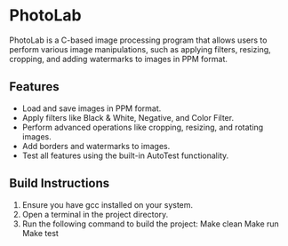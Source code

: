 # PhotoLab

PhotoLab is a C-based image processing program that allows users to perform various image manipulations, such as applying filters, resizing, cropping,
and adding watermarks to images in PPM format.

## Features

- Load and save images in PPM format.
- Apply filters like Black & White, Negative, and Color Filter.
- Perform advanced operations like cropping, resizing, and rotating images.
- Add borders and watermarks to images.
- Test all features using the built-in AutoTest functionality.


## Build Instructions

1. Ensure you have gcc installed on your system.
2. Open a terminal in the project directory.
3. Run the following command to build the project:
  Make clean
  Make run
  Make test




